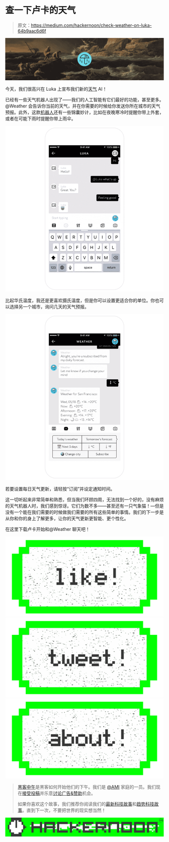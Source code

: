 # 查一下卢卡的天气

> 原文：<https://medium.com/hackernoon/check-weather-on-luka-64b9aac6d6f>

![](img/89343c01db8cdd3f1e311f054ef46f9c.png)

今天，我们很高兴在 Luka 上宣布我们新的[天气](https://hackernoon.com/tagged/weather) AI！

已经有一些天气机器人出现了——我们的人工智能有它们最好的功能，甚至更多。@Weather 会告诉你当前的天气，并在你需要的时候给你发送你所在城市的天气预报。此外，这款[机器人](https://hackernoon.com/tagged/bot)还有一些锦囊妙计，比如在夜晚寒冷时提醒你带上外套，或者在可能下雨时提醒你带上雨伞。

![](img/f6a0c139949703be6b41d20b6f93c50e.png)

比起华氏温度，我还是更喜欢摄氏温度，但是你可以设置更适合你的单位。你也可以选择另一个城市，询问几天的天气预报。

![](img/658f2bc3860008841fbf8e4bd8e9433a.png)

若要设置每日天气更新，请轻按“订阅”并设定通知时间。

这一切听起来非常简单和熟悉，但当我们环顾四周，无法找到一个好的，没有麻烦的天气机器人时，我们感到惊讶。它们为数不多——甚至还有一只气象猫！—但是没有一个能在我们需要的时候做我们需要的所有这些简单的事情。我们的下一步是从你和你的身上了解更多，让你的天气更新更智能、更个性化。

在这里下载卢卡开始和@Weather 聊天吧！

[![](img/50ef4044ecd4e250b5d50f368b775d38.png)](http://bit.ly/HackernoonFB)[![](img/979d9a46439d5aebbdcdca574e21dc81.png)](https://goo.gl/k7XYbx)[![](img/2930ba6bd2c12218fdbbf7e02c8746ff.png)](https://goo.gl/4ofytp)

> [黑客中午](http://bit.ly/Hackernoon)是黑客如何开始他们的下午。我们是 [@AMI](http://bit.ly/atAMIatAMI) 家庭的一员。我们现在[接受投稿](http://bit.ly/hackernoonsubmission)并乐意[讨论广告&赞助](mailto:partners@amipublications.com)机会。
> 
> 如果你喜欢这个故事，我们推荐你阅读我们的[最新科技故事](http://bit.ly/hackernoonlatestt)和[趋势科技故事](https://hackernoon.com/trending)。直到下一次，不要把世界的现实想当然！

[![](img/be0ca55ba73a573dce11effb2ee80d56.png)](https://goo.gl/Ahtev1)